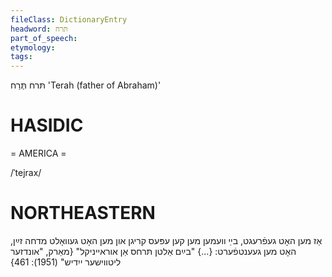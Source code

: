 ```yaml
---
fileClass: DictionaryEntry
headword: תּרח
part_of_speech: 
etymology: 
tags: 
---
```

תּרח
תֶּרַח
'Terah (father of Abraham)'

HASIDIC
=======
= AMERICA = 

/ˈtejrax/

NORTHEASTERN
==============

אַז מען האָט געפֿרעגט, בײַ וועמען מען קען עפּעס קריגן און מען האָט געוואָלט מדחה זײַן, האָט מען געענטפֿערט: {...} "בײַם אַלטן תּרחס אַן אוראייניקל"
{מאַרק, "אונדזער ליטווישער ייִדיש" (1951): 461}
